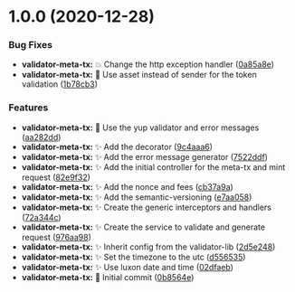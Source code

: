 # 1.0.0 (2020-12-28)


### Bug Fixes

* **validator-meta-tx:** :boom: Change the http exception handler ([0a85a8e](https://gitlab.com/jarvis-network/apps/exchange/mono-repo/commit/0a85a8e839661a4581459d405334d038fcdc38ca))
* **validator-meta-tx:** :bug: Use asset instead of sender for the token validation ([1b78cb3](https://gitlab.com/jarvis-network/apps/exchange/mono-repo/commit/1b78cb3a4e276fcf9ffab244f1f0b28bae91854c))


### Features

* **validator-meta-tx:** :art: Use the yup validator and error messages ([aa282dd](https://gitlab.com/jarvis-network/apps/exchange/mono-repo/commit/aa282ddf596ddeb9f35295a015e3dbc73912ea59))
* **validator-meta-tx:** :sparkles: Add the decorator ([9c4aaa6](https://gitlab.com/jarvis-network/apps/exchange/mono-repo/commit/9c4aaa64b02de845051a80568ae473f11d41010f))
* **validator-meta-tx:** :sparkles: Add the error message generator ([7522ddf](https://gitlab.com/jarvis-network/apps/exchange/mono-repo/commit/7522ddf08a05c20b12cac87c73df47b03d0c564d))
* **validator-meta-tx:** :sparkles: Add the initial controller for the meta-tx and mint request ([82e9f32](https://gitlab.com/jarvis-network/apps/exchange/mono-repo/commit/82e9f327f37488262caa5ad70918a372408abb48))
* **validator-meta-tx:** :sparkles: Add the nonce and fees ([cb37a9a](https://gitlab.com/jarvis-network/apps/exchange/mono-repo/commit/cb37a9a3c7a79a73186643c1c3a5e4eac1ee162d))
* **validator-meta-tx:** :sparkles: Add the semantic-versioning ([e7aa058](https://gitlab.com/jarvis-network/apps/exchange/mono-repo/commit/e7aa058095ea41c9a417936d805be25fcb0be53c))
* **validator-meta-tx:** :sparkles: Create the generic interceptors and handlers ([72a344c](https://gitlab.com/jarvis-network/apps/exchange/mono-repo/commit/72a344c9a878c400856bddef303976f33771d1d1))
* **validator-meta-tx:** :sparkles: Create the service to validate and generate request ([976aa98](https://gitlab.com/jarvis-network/apps/exchange/mono-repo/commit/976aa9883ccae02b40770a7def2431ca54d9fef8))
* **validator-meta-tx:** :sparkles: Inherit config from the validator-lib ([2d5e248](https://gitlab.com/jarvis-network/apps/exchange/mono-repo/commit/2d5e2486ff012c5d800c1f0ef812ecccdacb9f53))
* **validator-meta-tx:** :sparkles: Set the timezone to the utc ([d556535](https://gitlab.com/jarvis-network/apps/exchange/mono-repo/commit/d556535ef6157237c90b439f1162e491e46dc7ed))
* **validator-meta-tx:** :sparkles: Use luxon date and time ([02dfaeb](https://gitlab.com/jarvis-network/apps/exchange/mono-repo/commit/02dfaeb24cccc1c1e95a7ed2b94cc17c804b11b9))
* **validator-meta-tx:** :tada: Initial commit ([0b8564e](https://gitlab.com/jarvis-network/apps/exchange/mono-repo/commit/0b8564ef3ad3b6fd8399068738eff7182d33ba4e))
